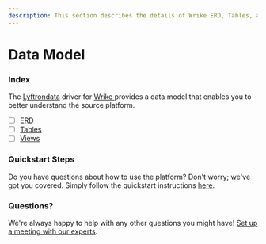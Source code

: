 ```yaml
---
description: This section describes the details of Wrike ERD, Tables, and Views.
---
```


# Data Model

### Index

The  [Lyftrondata](https://www.lyftrondata.com/) driver for [Wrike](https://www.lyftrondata.com/integration/wrike/)[ ](https://www.lyftrondata.com/integration/wrike/)provides a data model that enables you to better understand the source platform.

* [ ] [ERD](../../../business-analytics/wrike/data-model/erd.md)
* [ ] [Tables](../../../business-analytics/wrike/data-model/tables.md)
* [ ] [Views](../../../business-analytics/wrike/data-model/views.md)

### Quickstart Steps

Do you have questions about how to use the platform? Don't worry; we've got you covered. Simply follow the quickstart instructions [here](../../../../quickstart-steps.md).

### Questions? <a href="#questions" id="questions"></a>

We're always happy to help with any other questions you might have! [Set up a meeting with our experts](https://www.lyftrondata.com/book-a-meeting/).

